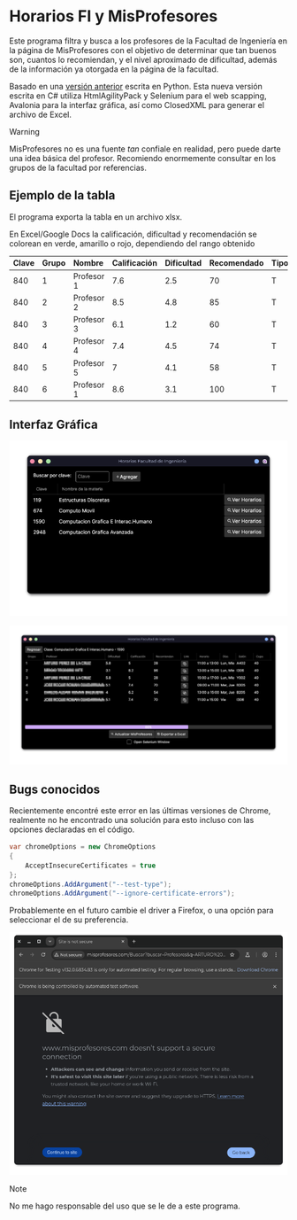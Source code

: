 # Horarios FI y MisProfesores

Este programa filtra y busca a los profesores de la Facultad de Ingeniería en la
página de MisProfesores con el objetivo de determinar que tan buenos son,
cuantos lo recomiendan, y el nivel aproximado de dificultad, además de la
información ya otorgada en la página de la facultad.

Basado en una [versión anterior](https://github.com/Azrielx86/FI_Horarios) escrita en Python. Esta nueva versión
escrita en C# utiliza HtmlAgilityPack y Selenium para el web scapping, Avalonia para la interfaz gráfica, 
así como ClosedXML para generar el archivo de Excel.

>[!WARNING]
>MisProfesores no es una fuente _tan_ confiale en realidad, pero puede darte una
>idea básica del profesor. Recomiendo enormemente consultar en los grupos de la facultad
>por referencias.

## Ejemplo de la tabla

El programa exporta la tabla en un archivo xlsx.

En Excel/Google Docs la calificación, dificultad y recomendación se colorean en
verde, amarillo o rojo, dependiendo del rango obtenido


| Clave | Grupo | Nombre     | Calificación | Dificultad | Recomendado | Tipo | Horarios      | Dias     | Cupo | Link   |
| :---- | :---- | :--------- | :----------- | :--------- | :---------- | :--- | :------------ | :------- | :--- | :----- |
| 840   | 1     | Profesor 1 | 7.6          | 2.5        | 70          | T    | 09:00 a 11:00 | Lun, Mie | 40   | Link 1 |
| 840   | 2     | Profesor 2 | 8.5          | 4.8        | 85          | T    | 13:00 a 15:00 | Lun, Mie | 40   | Link 2 |
| 840   | 3     | Profesor 3 | 6.1          | 1.2        | 60          | T    | 19:00 a 21:00 | Lun, Mie | 40   | Link 3 |
| 840   | 4     | Profesor 4 | 7.4          | 4.5        | 74          | T    | 09:00 a 11:00 | Mar, Jue | 40   | Link 4 |
| 840   | 5     | Profesor 5 | 7            | 4.1        | 58          | T    | 11:00 a 13:00 | Mar, Jue | 40   | Link 5 |
| 840   | 6     | Profesor 1 | 8.6          | 3.1        | 100         | T    | 17:30 a 19:30 | Mar, Jue | 40   | Link 6 |

## Interfaz Gráfica

![App Window](docs/window.png)

![Schedules Window](./docs/SchedulesWindow.png)

## Bugs conocidos

Recientemente encontré este error en las últimas versiones de Chrome, realmente no he encontrado
una solución para esto incluso con las opciones declaradas en el código.

```csharp
var chromeOptions = new ChromeOptions
{
    AcceptInsecureCertificates = true
};
chromeOptions.AddArgument("--test-type");
chromeOptions.AddArgument("--ignore-certificate-errors");
```

Probablemente en el futuro cambie el driver a Firefox, o una opción para seleccionar
el de su preferencia.

![Chrome Error](./docs/ChromeError.png)

>[!NOTE]
>No me hago responsable del uso que se le de a este programa.
